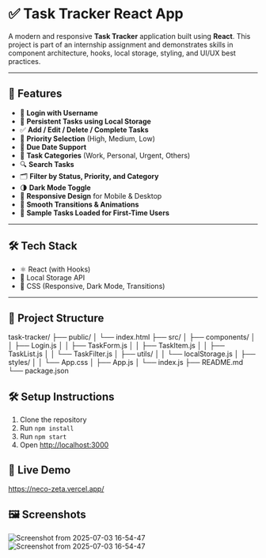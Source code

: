 # ✅ Task Tracker React App

A modern and responsive **Task Tracker** application built using **React**. This project is part of an internship assignment and demonstrates skills in component architecture, hooks, local storage, styling, and UI/UX best practices.

---

## 🌟 Features

- 🔐 **Login with Username**
- 🧠 **Persistent Tasks using Local Storage**
- ✅ **Add / Edit / Delete / Complete Tasks**
- 🎯 **Priority Selection** (High, Medium, Low)
- 📅 **Due Date Support**
- 🧩 **Task Categories** (Work, Personal, Urgent, Others)
- 🔍 **Search Tasks**
- 🗂️ **Filter by Status, Priority, and Category**
- 🌗 **Dark Mode Toggle**
- 📱 **Responsive Design** for Mobile & Desktop
- 🔄 **Smooth Transitions & Animations**
- 🧪 **Sample Tasks Loaded for First-Time Users**

---

## 🛠️ Tech Stack

- ⚛️ React (with Hooks)
- 💾 Local Storage API
- 🎨 CSS (Responsive, Dark Mode, Transitions)

---

## 📁 Project Structure

task-tracker/
├── public/
│ └── index.html
├── src/
│ ├── components/
│ │ ├── Login.js
│ │ ├── TaskForm.js
│ │ ├── TaskItem.js
│ │ ├── TaskList.js
│ │ └── TaskFilter.js
│ ├── utils/
│ │ └── localStorage.js
│ ├── styles/
│ │ └── App.css
│ ├── App.js
│ └── index.js
├── README.md
└── package.json

## 🛠 Setup Instructions
1. Clone the repository
2. Run `npm install`
3. Run `npm start`
4. Open [http://localhost:3000](http://localhost:3000)

## 🔗 Live Demo
https://neco-zeta.vercel.app/

## 🖼 Screenshots
![Screenshot from 2025-07-03 16-54-47](https://github.com/user-attachments/assets/f26c233e-af8b-4f99-9554-dc8aff7edcb3)
![Screenshot from 2025-07-03 16-54-47](https://github.com/user-attachments/assets/a3994a99-15b0-4bed-a141-2de41233a147)
